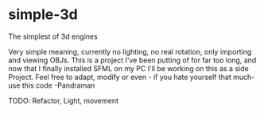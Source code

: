 # simple-3d
The simplest of 3d engines



Very simple meaning, currently no lighting, no real rotation, only importing and viewing OBJs.
This is a project I've been putting of for far too long, and now that I finally installed SFML on my PC 
I'll be working on this as a side Project.
Feel free to adapt, modify or even - if you hate yourself that much- use this code
-Pandraman


TODO:
Refactor,
Light,
movement